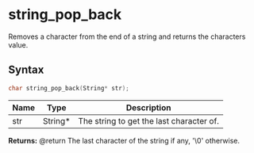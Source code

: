 # string_pop_back

Removes a character from the end of a string and returns the characters value.

## Syntax

```c
char string_pop_back(String* str);
```

| Name | Type | Description |
| --- | --- | --- |
| str | String* | The string to get the last character of. |

**Returns:** @return The last character of the string if any, '\\0' otherwise.

